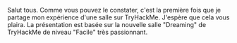 Salut tous. Comme vous pouvez le constater, c'est la première fois que je partage mon expérience d'une salle sur TryHackMe. J'espère que cela vous plaira.
 La présentation est basée sur la nouvelle salle "Dreaming" de TryHackMe de niveau "Facile" très passionnant.